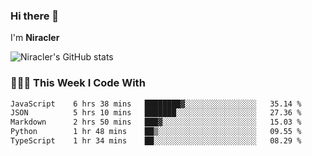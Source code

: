 ### Hi there 👋

I'm **Niracler**

![Niracler's GitHub stats](https://github-readme-stats.vercel.app/api?username=Niracler&show_icons=true)


### 👨🏻‍💻 This Week I Code With

<!--START_SECTION:waka-->

```txt
JavaScript    6 hrs 38 mins   ████████▓░░░░░░░░░░░░░░░░   35.14 %
JSON          5 hrs 10 mins   ███████░░░░░░░░░░░░░░░░░░   27.36 %
Markdown      2 hrs 50 mins   ███▓░░░░░░░░░░░░░░░░░░░░░   15.03 %
Python        1 hr 48 mins    ██▒░░░░░░░░░░░░░░░░░░░░░░   09.55 %
TypeScript    1 hr 34 mins    ██░░░░░░░░░░░░░░░░░░░░░░░   08.29 %
```

<!--END_SECTION:waka-->

